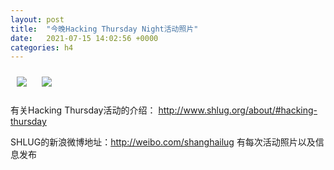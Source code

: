 ```yaml
---
layout: post
title:  "今晚Hacking Thursday Night活动照片"
date:   2021-07-15 14:02:56 +0000
categories: h4
---
```


[<img src='/res2021q3/l715.h4/l715_2001_2809+08.1920p.jpg' style='margin:10px'>](/res2021q3/l715.h4/l715_2001_2809+08.JPG)
[<img src='/res2021q3/l715.h4/l715_2001_3910+08.1920p.jpg' style='margin:10px'>](/res2021q3/l715.h4/l715_2001_3910+08.JPG)

有关Hacking Thursday活动的介绍：
http://www.shlug.org/about/#hacking-thursday

SHLUG的新浪微博地址：http://weibo.com/shanghailug 有每次活动照片以及信息发布


